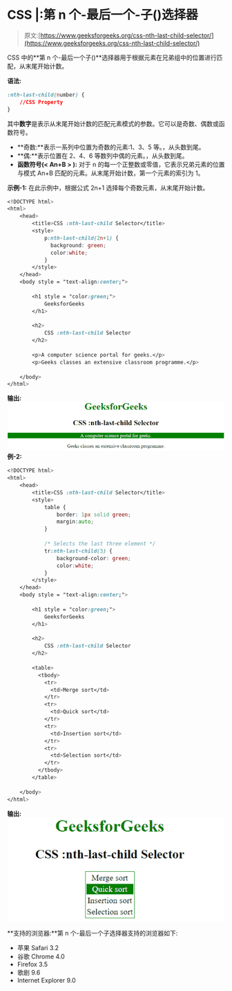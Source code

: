 # CSS |:第 n 个-最后一个-子()选择器

> 原文:[https://www.geeksforgeeks.org/css-nth-last-child-selector/](https://www.geeksforgeeks.org/css-nth-last-child-selector/)

CSS 中的**第 n 个-最后一个子()**选择器用于根据元素在兄弟组中的位置进行匹配，从末尾开始计数。

**语法:**

```css
:nth-last-child(number) {
    //CSS Property
}
```

其中**数字**是表示从末尾开始计数的匹配元素模式的参数。它可以是奇数、偶数或函数符号。

*   **奇数:**表示一系列中位置为奇数的元素:1、3、5 等。，从头数到尾。
*   **偶:**表示位置在 2、4、6 等数列中偶的元素。，从头数到尾。
*   **函数符号(< An+B > ):** 对于 n 的每一个正整数或零值，它表示兄弟元素的位置与模式 An+B 匹配的元素。从末尾开始计数，第一个元素的索引为 1。

**示例-1:** 在此示例中，根据公式 2n+1 选择每个奇数元素，从末尾开始计数。

```css
<!DOCTYPE html>
<html>
    <head>
        <title>CSS :nth-last-child Selector</title>
        <style> 
            p:nth-last-child(2n+1) {
              background: green;
              color:white;
            } 
        </style>
    </head>
    <body style = "text-align:center;">

        <h1 style = "color:green;">
            GeeksforGeeks
        </h1>

        <h2>
            CSS :nth-last-child Selector
        </h2>

        <p>A computer science portal for geeks.</p>
        <p>Geeks classes an extensive classroom programme.</p>

    </body>
</html>
```

**输出:**
![nlastchild](img/5d961d730b5c31ed3266bd46b65a36f1.png)
**例-2:**

```css
<!DOCTYPE html>
<html>
    <head>
        <title>CSS :nth-last-child Selector</title>
        <style> 
            table {
                border: 1px solid green;
                margin:auto;
            }

            /* Selects the last three element */
            tr:nth-last-child(3) {
                background-color: green;
                color:white;
            } 
        </style>
    </head>
    <body style = "text-align:center;">

        <h1 style = "color:green;">
            GeeksforGeeks
        </h1>

        <h2>
            CSS :nth-last-child Selector
        </h2>

        <table>
          <tbody>
            <tr>
              <td>Merge sort</td>
            </tr>
            <tr>
              <td>Quick sort</td>
            </tr>
            <tr>
              <td>Insertion sort</td>
            </tr>
            <tr>
              <td>Selection sort</td>
            </tr>
          </tbody>
        </table>

    </body>
</html>
```

**输出:**
![nlastchild](img/43e6c4533253c958b1648cddc264e4c4.png)

**支持的浏览器:**第 n 个-最后一个子选择器支持的浏览器如下:

*   苹果 Safari 3.2
*   谷歌 Chrome 4.0
*   Firefox 3.5
*   歌剧 9.6
*   Internet Explorer 9.0